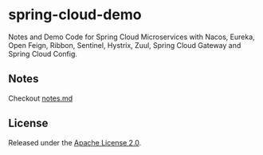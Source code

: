 # spring-cloud-demo

Notes and Demo Code for Spring Cloud Microservices with Nacos, Eureka, Open Feign, Ribbon, Sentinel, Hystrix, Zuul, Spring Cloud Gateway and Spring Cloud Config.

## Notes

Checkout [notes.md](./notes/README.md)

## License

Released under the [Apache License 2.0](https://www.apache.org/licenses/LICENSE-2.0.txt).
